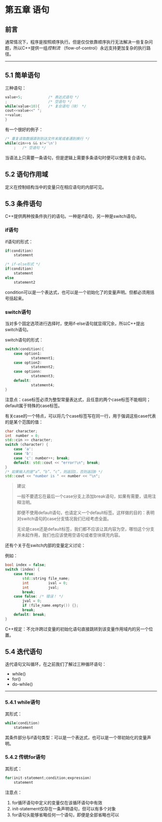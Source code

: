 # 第五章 语句

## 前言

通常情况下，程序是按照顺序执行。但是仅仅依靠顺序执行无法解决一些复杂问题，所以C++提供一组*控制流*
（flow-of-control）永远支持更加复杂的执行路径。

---

## 5.1 简单语句

三种语句：

```cpp
value+5;            /* 表达式语句 */
;                   /* 空语句 */
while(value<10){    /* 复合语句（块） */
cout<<value<<" ";   
++value;
}
```

有一个很好的例子：

```cpp
/* 重复读取数据直到到达文件末尾或者遇到换行 */
while(cin>>s && s!='\n')
    ;   /* 空语句 */
```

当语法上只需要一条语句，但是逻辑上需要多条语句时便可以使用复合语句。

## 5.2 语句作用域

定义在控制结构当中的变量只在相应语句的内部可见。

## 5.3 条件语句

C++提供两种按条件执行的语句。一种是if语句，另一种是switch语句。

### if语句

if语句的形式：

```cpp
if(condition)
    statement
    
/* if-else形式 */
if(condition)
    statement
else
    statement2 
```

condition可以是一个表达式，也可以是一个初始化了的变量声明。但都必须用括号括起来。

### switch语句

当对多个固定选项进行选择时，使用if-else语句就显得冗余，所以C++提出switch语句。

switch语句的形式：

```cpp
switch(condition){
    case option1:
            statement1;
    case option2:
            statement2;
    case optionn:
            statement3;
    default:
            statement4; 
}
```

注意点：case标签必须为整型常量表达式，且任意的两个case标签不能相同；default属于特殊的case标签。

有关case的一个特点，可以将几个case标签写在同一行，用于强调这些case代表的是某个范围的值：

```cpp
char character;
int  number = 0;
std::cin >> character;
switch (character) {
    case 'a':
    case 'b':
    case 'c': number++; break;
    default: std::cout << "error!\n"; break;
}
/* 如果输入的是“a”、“b”、“c”，则返回1，否则返回0 */
std::cout << "number is " << number << "\n";    
```

> 建议
>
> 一般不要遗忘在最后一个case分支上添加break语句，如果有需要，请用注释注明。
>
> 即便不使用default语句，也请定义一个default标签。这样做的目的：表明对switch语句的case分支情况我们已经考虑全面。
>
> 无论是case还是default标签，我们都不应该让其内容为空，哪怕这个分支并未起作用，我们也应该使用空语句或者空块填充内容。


还有个关于在switch内部的变量定义讨论：

例如：

```cpp
bool index = false;
switch (index) {
    case true:
        std::string file_name;
        int         ival = 0;
        int         jval;
        break;
    case false: /* 错误！ */
        jval = 0;
        if (file_name.empty()) {};
        break;
    default: break;
}
```

C++规定：不允许跨过变量的初始化语句直接跳转到该变量作用域内的另一个位置。

## 5.4 迭代语句

迭代语句又叫循环，在之前我们了解过三种循环语句：

- while()
- for()
- do-while()

---

### 5.4.1 while语句

其形式：

```cpp
while(condition)
    statement
```

其条件部分与if语句类型：可以是一个表达式，也可以是一个带初始化的变量声明。

### 5.4.2 传统for语句

其形式：

```cpp
for(init-statement;condition;expression)
    statement
```
注意点：
1. for循环语句中定义的变量仅在该循环语句中有效
2. init-statement仅存在一条声明语句，但可以有多个对象
3. for语句头能够省略任何一个语句，即便是全部省略也可以




